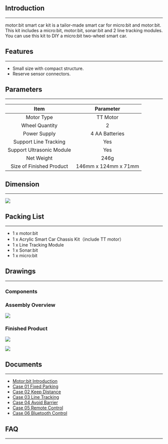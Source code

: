 ## Introduction    
---
motor:bit smart car kit is a tailor-made smart car for micro:bit and motor:bit. This kit includes a micro:bit, motor:bit, sonar:bit and 2 line tracking modules. You can use this kit to DIY a micro:bit two-wheel smart car.


## Features  
---
- Small size with compact structure.  
- Reserve sensor connectors.  


## Parameters
---
Item |Parameter
:-:|:-:
Motor Type|TT Motor
Wheel Quantity|2 
Power Supply|4 AA Batteries
Support Line Tracking|Yes
Support Ultrasonic Module|Yes
Net Weight|246g
Size of Finished Product|146mm x 124mm x 71mm


## Dimension  
---
![](https://i.imgur.com/vehvUKJ.jpg)


## Packing List  
---
- 1 x motor:bit  
- 1 x Acrylic Smart Car Chassis Kit（include TT motor）  
- 1 x Line Tracking Module  
- 1 x Sonar:bit  
- 1 x micro:bit  


## Drawings  
---
### Components  

### Assembly Overview  
![](https://i.imgur.com/yeShOQZ.jpg)

### Finished Product  
![](https://i.imgur.com/jfltEih.jpg)

![](https://i.imgur.com/AuBmsFz.jpg)


## Documents  
---
- [Motor:bit Introduction](/KidzCanCode-Tutorials-I/docs/motor_bit_v14) 
- [Case 01 Fixed Parking](/KidzCanCode-Tutorials-I/docs/motor_bit_smart_car_case_01) 
- [Case 02 Keep Distance](/KidzCanCode-Tutorials-I/docs/motor_bit_smart_car_case_02) 
- [Case 03 Line Tracking](/KidzCanCode-Tutorials-I/docs/motor_bit_smart_car_case_03) 
- [Case 04 Avoid Barrier](/KidzCanCode-Tutorials-I/docs/motor_bit_smart_car_case_04) 
- [Case 05 Remote Control](/KidzCanCode-Tutorials-I/docs/motor_bit_smart_car_case_05) 
- [Case 06 Bluetooth Control](/KidzCanCode-Tutorials-I/docs/motor_bit_smart_car_case_06) 


## FAQ  
---
